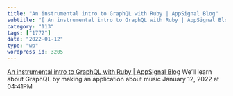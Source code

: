 ```yaml
---
title: "An instrumental intro to GraphQL with Ruby | AppSignal Blog"
subtitle: "[ An instrumental intro to GraphQL with Ruby | AppSignal Blog](https://blog.appsignal.com/2019/01/29..."
category: "113"
tags: ["1772"]
date: "2022-01-12"
type: "wp"
wordpress_id: 3205
---
```

[ An instrumental intro to GraphQL with Ruby | AppSignal Blog](https://blog.appsignal.com/2019/01/29/graphql.html)
 We’ll learn about GraphQL by making an application about music
January 12, 2022 at 04:41PM